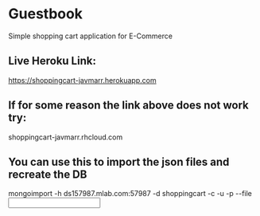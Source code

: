 # Guestbook

Simple shopping cart application for E-Commerce

## Live Heroku Link:
https://shoppingcart-javmarr.herokuapp.com

## If for some reason the link above does not work try:
shoppingcart-javmarr.rhcloud.com


## You can use this to import the json files and recreate the DB
mongoimport -h ds157987.mlab.com:57987 -d shoppingcart -c <collection> -u <user> -p <password> --file <input file>
